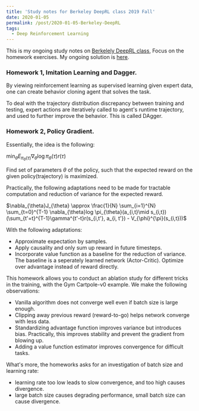 ```yaml
---
title: 'Study notes for Berkeley DeepRL class 2019 Fall'
date: 2020-01-05
permalink: /post/2020-01-05-Berkeley-DeepRL
tags:
  - Deep Reinforcement Learning
---
```


This is my ongoing study notes on [Berkelely DeepRL class](http://rail.eecs.berkeley.edu/deeprlcourse/), Focus on the homework exercises. 
My ongoing solution is [here](https://github.com/JD-ETH/DeepRL-Berkely-Solution).

### Homework 1, Imitation Learning and Dagger. 

By viewing reinforcement learning as supervised learning given expert data, one can create behavior cloning agent that solves the task. 

To deal with the trajectory distribution discrepancy between training and testing, expert actions are iteratively called to agent's runtime trajectory, and used to further improve the behavior. This is called DAgger. 

### Homework 2, Policy Gradient. 

Essentially, the idea is the following: 

$\min_{\theta} E_{\pi_{\theta}(\tau)} \nabla_{\theta} \log \pi_{\theta}(\tau)r(\tau)$

Find set of parameters $\theta$ of the policy, such that the expected reward on the given policy(trajectory) is maximized. 

Practically, the following adaptations need to be made for tractable computation and reduction of variance for the expected reward. 

$\nabla_{\theta}J_{\theta} \approx \frac{1}{N} \sum_{i=1}^{N} \sum_{t=0}^{T-1} \nabla_{\theta}log \pi_{\theta}(a_{i,t}\mid s_{i,t})(\sum_{t'=t}^{T-1}\gamma^{t'-t}r(s_{i,t'}, a_{i, t'}) - V_{\phi}^{\pi}(s_{i,t}))$

With the following adaptations:
- Approximate expectation by samples.
- Apply causality and only sum up reward in future timesteps.
- Incorporate value function as a baseline for the reduction of variance. The baseline is a seperately learned network (Actor-Critic). Optimize over advantage instead of reward directly. 

This homework allows you to conduct an ablation study for different tricks in the training, with the Gym Cartpole-v0 example. We make the following observations:
- Vanilla algorithm does not converge well even if batch size is large enough. 
- Clipping away previous reward (reward-to-go) helps network converge with less data.
- Standardizing advantage function improves variance but introduces bias. Practically, this improves stability and prevent the gradient from blowing up. 
- Adding a value function estimator improves convergence for difficult tasks. 

What's more, the homeworks asks for an investigation of batch size and learning rate:
- learning rate too low leads to slow convergence, and too high causes divergence.
- large batch size causes degrading performance, small batch size can cause divergence. 
